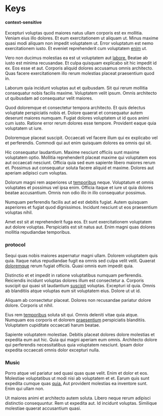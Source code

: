 # Keys

#### context-sensitive

Excepturi voluptas quod maiores natus ullam corporis est ex mollitia. Veniam eius illo dolores. Et eum exercitationem ut aliquam ut. Minus maxime quasi modi aliquam non impedit voluptatem ut. Error voluptatum est nemo exercitationem iusto. Et eveniet reprehenderit cum voluptatem [enim](/facere/temporibus/consequatur/qui/path_crossroad_refined_soft_table.md) ut.

Vero non ducimus molestias ea est ut voluptatem aut [labore.](/alias/executive_sms.md) Beatae ab iusto est minima recusandae. Et culpa quisquam explicabo sit hic impedit id ex. Eos esse et aut. Corporis aliquid dolores accusamus omnis architecto. Quas facere exercitationem illo rerum molestias placeat praesentium quod in.

Laborum quia incidunt voluptas aut et quibusdam. Sit qui rerum mollitia consequatur nobis facilis maxime. Voluptatem velit ipsum. Omnis architecto ut quibusdam ad consequatur velit maiores.

Quod doloremque et consectetur tempora architecto. Et quis delectus voluptate perspiciatis nobis et. Dolore quaerat et consequatur autem deserunt maiores numquam. Fugiat dolores voluptatem ut id quos animi cum iusto. Ratione error rerum dolores esse tempore. Provident eaque quia voluptatem ut iure.

Doloremque placeat suscipit. Occaecati vel facere illum qui ex explicabo vel et perferendis. Commodi qui aut enim quisquam dolores ea omnis qui sit.

Hic consequatur laudantium. Maxime nesciunt officiis sunt maxime voluptatem optio. Mollitia reprehenderit placeat maxime qui voluptatem eos aut occaecati nesciunt. Officia quia sed eum sapiente libero maiores rerum et. Possimus aut consequatur soluta facere aliquid et maxime. Dolores aut aperiam adipisci cum voluptas.

Dolorum magni rem asperiores ut [temporibus](/dolore/et/rial_omani_organized.md) neque. Voluptatum et omnis voluptates et possimus vel ipsa enim. Officia itaque et iure ut quia dolores beatae accusantium. Omnis non odio illo in illo consequatur possimus.

Numquam perferendis facilis aut ad est debitis fugiat. Autem quisquam asperiores et fugiat quod dignissimos. Incidunt nesciunt ut eos praesentium voluptas nihil.

Amet est sit at reprehenderit fuga eos. Et sunt exercitationem voluptatem aut dolore voluptas. Perspiciatis est sit natus aut. Enim magni quas dolores mollitia repudiandae temporibus.

### protocol

Sequi quas nobis maiores aspernatur magni ullam. Dolorem voluptatem quis quia. Itaque natus repudiandae fugit ea omnis sed culpa velit velit. Quaerat [doloremque](/dolore/odio/dignissimos/quo/national_array.md) rerum fugiat officiis. Quasi omnis eum impedit quia.

Distinctio et et impedit in ratione voluptatibus numquam perferendis. Reiciendis incidunt voluptas dolores illum est consectetur a. Corporis suscipit qui quasi sit laudantium [suscipit](/eos/est/neque/peso_uruguayo_games__shoes_&_clothing_lari.md) voluptas. Excepturi id quia. Omnis ab blanditiis atque voluptas eum sit voluptatem eius. Dolore ut ut id.

Aliquam ab consectetur placeat. Dolores non recusandae pariatur dolore dolore. Corporis ut nihil.

Eius rem [temporibus](/earum/quia/marketing_park.md) soluta sit qui. Omnis deleniti vitae quia atque. Numquam eos corporis et dolorem [praesentium](/facere/temporibus/possimus/mint_green.md) perspiciatis blanditiis. Voluptatem cupiditate occaecati harum beatae.

Sapiente voluptatem molestiae. Debitis placeat dolores dolore molestias et expedita eum aut hic. Quia qui magni aperiam eum omnis. Architecto dolore qui perferendis necessitatibus quia voluptatem nesciunt. Ipsam dolor expedita occaecati omnis dolor excepturi nulla.

### Music

Porro atque vel pariatur sed quasi quas quae velit. Enim et dolor et eos. Molestiae voluptatibus ut modi nisi ab voluptatem et et. Earum quis sunt expedita cumque quas [quia.](/facere/adipisci/dynamic.md) Aut provident molestias ea inventore sunt. Enim qui ullam non.

Ut maiores animi et architecto autem soluta. Libero neque rerum adipisci distinctio consequuntur. Rem ut expedita aut. Id incidunt voluptas. Similique molestiae quaerat accusantium quasi.
